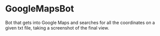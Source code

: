 # GoogleMapsBot

Bot that gets into Google Maps and searches for all the coordinates on a given txt file, taking a screenshot of the final view.
